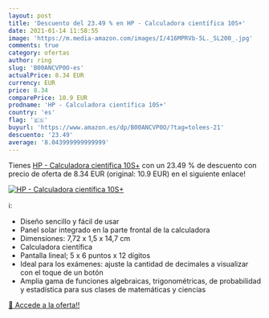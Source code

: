 ```yaml
---
layout: post
title: 'Descuento del 23.49 % en HP - Calculadora científica 10S+'
date: 2021-01-14 11:58:55
image: 'https://m.media-amazon.com/images/I/416MPRVb-5L._SL200_.jpg'
comments: true
category: ofertas
author: ring
slug: 'B00ANCVP0O-es'
actualPrice: 8.34 EUR
currency: EUR
price: 8.34
comparePrice: 10.9 EUR
prodname: 'HP - Calculadora científica 10S+'
country: 'es'
flag: '🇪🇸'
buyurl: 'https://www.amazon.es/dp/B00ANCVP0O/?tag=tolees-21'
descuento: '23.49'
average: '8.043999999999999'
---
```


Tienes [HP - Calculadora científica 10S+](https://www.amazon.es/dp/B00ANCVP0O/?tag=tolees-21) con un 23.49 % de descuento con precio de oferta de 8.34 EUR (original: 10.9 EUR) en el siguiente enlace!

[![HP - Calculadora científica 10S+](https://m.media-amazon.com/images/I/416MPRVb-5L._SL200_.jpg)](https://www.amazon.es/dp/B00ANCVP0O/?tag=tolees-21)

ℹ️:

- Diseño sencillo y fácil de usar
- Panel solar integrado en la parte frontal de la calculadora
- Dimensiones: 7,72 x 1,5 x 14,7 cm
- Calculadora científica
- Pantalla lineal; 5 x 6 puntos x 12 dígitos
- Ideal para los exámenes: ajuste la cantidad de decimales a visualizar con el toque de un botón
- Amplia gama de funciones algebraicas, trigonométricas, de probabilidad y estadística para sus clases de matemáticas y ciencias

[🛒 Accede a la oferta!!](https://www.amazon.es/dp/B00ANCVP0O/?tag=tolees-21)
